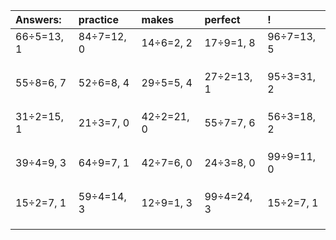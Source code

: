 | Answers: | practice | makes | perfect | ! |
| :--- | :--- | :--- | :--- | :--- |
| 66÷5=13, 1 | 84÷7=12, 0 | 14÷6=2, 2 | 17÷9=1, 8 | 96÷7=13, 5 | 
|   |   |   |   |   | 
|   |   |   |   |   | 
|   |   |   |   |   | 
| 55÷8=6, 7 | 52÷6=8, 4 | 29÷5=5, 4 | 27÷2=13, 1 | 95÷3=31, 2 | 
|   |   |   |   |   | 
|   |   |   |   |   | 
|   |   |   |   |   | 
| 31÷2=15, 1 | 21÷3=7, 0 | 42÷2=21, 0 | 55÷7=7, 6 | 56÷3=18, 2 | 
|   |   |   |   |   | 
|   |   |   |   |   | 
|   |   |   |   |   | 
| 39÷4=9, 3 | 64÷9=7, 1 | 42÷7=6, 0 | 24÷3=8, 0 | 99÷9=11, 0 | 
|   |   |   |   |   | 
|   |   |   |   |   | 
|   |   |   |   |   | 
| 15÷2=7, 1 | 59÷4=14, 3 | 12÷9=1, 3 | 99÷4=24, 3 | 15÷2=7, 1 | 
|   |   |   |   |   | 
|   |   |   |   |   | 
|   |   |   |   |   | 

